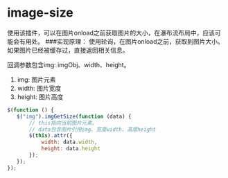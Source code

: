 # image-size
使用该插件，可以在图片onload之前获取图片的大小，在瀑布流布局中，应该可能会有用处。
###实现原理：
使用轮询，在图片onload之前，获取到图片大小。如果图片已经被缓存过，直接返回相关信息。

回调参数包含img: imgObj、width、height。
1. img: 图片元素
2. width: 图片宽度
3. height: 图片高度

``` javascript
$(function () {
   $("img").imgGetSize(function (data) {
       // this指向当前图片元素。
       // data包含图片引用img、宽度width、高度height
       $(this).attr({
           width: data.width,
           height: data.height
       });
   });
});
```
